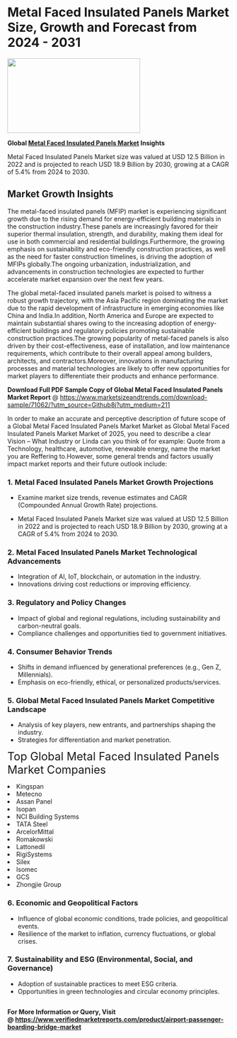 <H1>Metal Faced Insulated Panels Market Size, Growth and Forecast from 2024 - 2031</H1><img class="aligncenter size-medium wp-image-584254" src="https://thirdeyenews.in/wp-content/uploads/2024/09/Global-Market-Research-300x168.jpeg" alt="" width="300" height="168" /><p><strong>Global&nbsp;<a href="https://www.marketsizeandtrends.com/download-sample/71062/?utm_source=Github8j?utm_medium=211">Metal Faced Insulated Panels Market</a> Insights</strong></p><p>Metal Faced Insulated Panels Market size was valued at USD 12.5 Billion in 2022 and is projected to reach USD 18.9 Billion by 2030, growing at a CAGR of 5.4% from 2024 to 2030.</p><p><h2>Market Growth Insights</h2> <p>The metal-faced insulated panels (MFIP) market is experiencing significant growth due to the rising demand for energy-efficient building materials in the construction industry.These panels are increasingly favored for their superior thermal insulation, strength, and durability, making them ideal for use in both commercial and residential buildings.Furthermore, the growing emphasis on sustainability and eco-friendly construction practices, as well as the need for faster construction timelines, is driving the adoption of MFIPs globally.The ongoing urbanization, industrialization, and advancements in construction technologies are expected to further accelerate market expansion over the next few years.</p> <p>The global metal-faced insulated panels market is poised to witness a robust growth trajectory, with the Asia Pacific region dominating the market due to the rapid development of infrastructure in emerging economies like China and India.In addition, North America and Europe are expected to maintain substantial shares owing to the increasing adoption of energy-efficient buildings and regulatory policies promoting sustainable construction practices.The growing popularity of metal-faced panels is also driven by their cost-effectiveness, ease of installation, and low maintenance requirements, which contribute to their overall appeal among builders, architects, and contractors.Moreover, innovations in manufacturing processes and material technologies are likely to offer new opportunities for market players to differentiate their products and enhance performance.<p><span class=""><strong>Download Full PDF Sample Copy of Global Metal Faced Insulated Panels Market Report</strong> @ <a href="https://www.marketsizeandtrends.com/download-sample/71062/?utm_source=Github8j?utm_medium=211" target="_blank">https://www.marketsizeandtrends.com/download-sample/71062/?utm_source=Github8j?utm_medium=211</a></span></p><p>In order to make an accurate and perceptive description of future scope of a Global&nbsp;Metal Faced Insulated Panels Market Market as Global&nbsp;Metal Faced Insulated Panels Market Market of 2025, you need to describe a clear Vision &ndash; What Industry or Linda can you think of for example: Quote from a Technology, healthcare, automotive, renewable energy, name the market you are Reffering to.However, some general trends and factors usually impact market reports and their future outlook include:</p><h3>1.&nbsp;<strong>Metal Faced Insulated Panels Market Growth Projections</strong></h3><ul><li>Examine market size trends, revenue estimates and CAGR (Compounded Annual Growth Rate) projections.</li><li><p>Metal Faced Insulated Panels Market size was valued at USD 12.5 Billion in 2022 and is projected to reach USD 18.9 Billion by 2030, growing at a CAGR of 5.4% from 2024 to 2030.</p></li></ul><h3>2.&nbsp;<strong>Metal Faced Insulated Panels Market Technological Advancements</strong></h3><ul><li>Integration of AI, IoT, blockchain, or automation in the industry.</li><li>Innovations driving cost reductions or improving efficiency.</li></ul><h3>3.&nbsp;<strong>Regulatory and Policy Changes</strong></h3><ul><li>Impact of global and regional regulations, including sustainability and carbon-neutral goals.</li><li>Compliance challenges and opportunities tied to government initiatives.</li></ul><h3>4.&nbsp;<strong>Consumer Behavior Trends</strong></h3><ul><li>Shifts in demand influenced by generational preferences (e.g., Gen Z, Millennials).</li><li>Emphasis on eco-friendly, ethical, or personalized products/services.</li></ul><h3>5.&nbsp;<strong>Global Metal Faced Insulated Panels Market Competitive Landscape</strong></h3><ul><li>Analysis of key players, new entrants, and partnerships shaping the industry.</li><li>Strategies for differentiation and market penetration.</li></ul><p data-pm-slice="1 1 []"><span style="color: inherit; font-family: inherit; font-size: 25px;">Top Global Metal Faced Insulated Panels Market Companies</span></p><div class="" data-test-id=""><p><li>Kingspan</li><li> Metecno</li><li> Assan Panel</li><li> Isopan</li><li> NCI Building Systems</li><li> TATA Steel</li><li> ArcelorMittal</li><li> Romakowski</li><li> Lattonedil</li><li> RigiSystems</li><li> Silex</li><li> Isomec</li><li> GCS</li><li> Zhongjie Group</li></p></div><h3>6.&nbsp;<strong>Economic and Geopolitical Factors</strong></h3><ul><li>Influence of global economic conditions, trade policies, and geopolitical events.</li><li>Resilience of the market to inflation, currency fluctuations, or global crises.</li></ul><h3>7.&nbsp;<strong>Sustainability and ESG (Environmental, Social, and Governance)</strong></h3><ul><li>Adoption of sustainable practices to meet ESG criteria.</li><li>Opportunities in green technologies and circular economy principles.</li></ul><h2><strong style="font-size: 14px;">For More Information or Query, Visit @&nbsp;</strong><a style="background-color: #ffffff; font-size: 14px;" href="https://www.marketsizeandtrends.com/report/metal-faced-insulated-panels-market/" target="_blank">https://www.verifiedmarketreports.com/product/airport-passenger-boarding-bridge-market</a></h2>